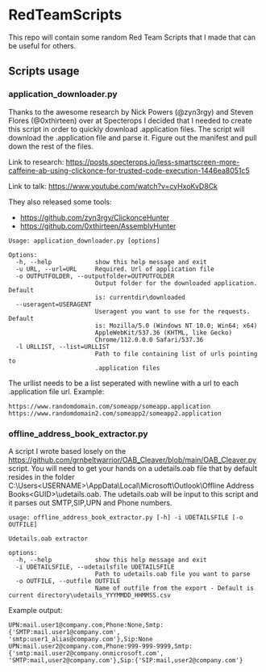 # RedTeamScripts
This repo will contain some random Red Team Scripts that I made that can be useful for others.


## Scripts usage

### application_downloader.py
Thanks to the awesome research by Nick Powers (@zyn3rgy) and Steven Flores (@0xthirteen) over at Specterops I decided that I needed to create this script in order to quickly download .application files.
The script will download the .application file and parse it. Figure out the manifest and pull down the rest of the files. 

Link to research: https://posts.specterops.io/less-smartscreen-more-caffeine-ab-using-clickonce-for-trusted-code-execution-1446ea8051c5

Link to talk: https://www.youtube.com/watch?v=cyHxoKvD8Ck

They also released some tools: 
- https://github.com/zyn3rgy/ClickonceHunter
- https://github.com/0xthirteen/AssemblyHunter
```
Usage: application_downloader.py [options]

Options:
  -h, --help            show this help message and exit
  -u URL, --url=URL     Required. Url of application file
  -o OUTPUTFOLDER, --outputfolder=OUTPUTFOLDER
                        Output folder for the downloaded application. Default
                        is: currentdir\downloaded
  --useragent=USERAGENT
                        Useragent you want to use for the requests. Default
                        is: Mozilla/5.0 (Windows NT 10.0; Win64; x64)
                        AppleWebKit/537.36 (KHTML, like Gecko)
                        Chrome/112.0.0.0 Safari/537.36
  -l URLLIST, --list=URLLIST
                        Path to file containing list of urls pointing to
                        .application files
```

The urllist needs to be a list seperated with newline with a url to each .application file url. 
Example:
```
https://www.randomdomain.com/someapp/someapp.application
https://www.randomdomain2.com/someapp2/someapp2.application
```

### offline_address_book_extractor.py
A script I wrote based losely on the https://github.com/grnbeltwarrior/OAB_Cleaver/blob/main/OAB_Cleaver.py script.
You will need to get your hands on a udetails.oab file that by default resides in the folder C:\Users\<USERNAME>\AppData\Local\Microsoft\Outlook\Offline Address Books\<GUID>\udetails.oab.
The udetails.oab will be input to this script and it parses out SMTP,SIP,UPN and Phone numbers.

```
usage: offline_address_book_extractor.py [-h] -i UDETAILSFILE [-o OUTFILE]

Udetails.oab extractor

options:
  -h, --help            show this help message and exit
  -i UDETAILSFILE, --udetailsfile UDETAILSFILE
                        Path to udetails.oab file you want to parse
  -o OUTFILE, --outfile OUTFILE
                        Name of outfile from the export - Default is current directory\udetails_YYYMMDD_HHMMSS.csv
```

Example output:
```
UPN:mail.user1@company.com,Phone:None,Smtp:{'SMTP:mail.user1@company.com', 'smtp:user1_alias@company.com'},Sip:None
UPN:mail.user2@company.com,Phone:999-999-9999,Smtp:{'smtp:mail.user2@company.onmicrosoft.com', 'SMTP:mail,user2@company.com'},Sip:{'SIP:mail,user2@company.com'}
```
